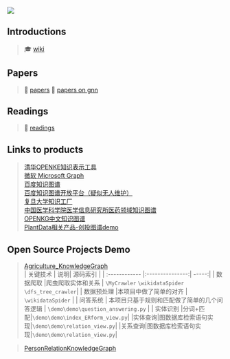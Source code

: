 ![](https://ss2.bdstatic.com/70cFvnSh_Q1YnxGkpoWK1HF6hhy/it/u=2109457407,3151828479&fm=26&gp=0.jpg)  

## Introductions
 > :mortar_board: [wiki](https://en.wikipedia.org/wiki/Knowledge_Graph)  

## Papers
 > :scroll: [papers](./papers)
 > :scroll: [papers on gnn](https://github.com/thunlp/GNNPapers)
 

## Readings
 > :closed_book: [readings](./readings)

## Links to products

 > [清华OPENKE知识表示工具](http://139.129.163.161/home)  
 > [微软 Microsoft Graph](https://developer.microsoft.com/en-us/graph)  
 > [百度知识图谱](https://knowledge.baidu.com/)  
 > [百度知识图谱开放平台（疑似无人维护）](https://kgopen.baidu.com/index)  
 > [复旦大学知识工厂](http://kw.fudan.edu.cn/)  
 > [中国医学科学院医学信息研究所医药领域知识图谱](http://med.ckcest.cn/knowledge-graphs.html)  
 > [OPENKG中文知识图谱](http://www.openkg.cn/)  
 > [PlantData相关产品-创投图谱demo](http://demo.plantdata.cn/demo-v1/index.html)  

## Open Source Projects Demo

 > [Agriculture_KnowledgeGraph](https://github.com/qq547276542/Agriculture_KnowledgeGraph)  
 | 关键技术  | 说明| 源码索引 |
| :------------ |:---------------:| -----:|
| 数据爬取 |爬虫爬取实体和关系   | `\MyCrawler` `\wikidataSpider` `\dfs_tree_crawler`|
| 数据预处理 |本项目中做了简单的对齐       | `\wikidataSpider` |
| 问答系统 | 本项目只基于规则和匹配做了简单的几个问答逻辑        | `\demo\demo\question_answering.py` |
| 实体识别 |分词+匹配|`\demo\demo\index_ERform_view.py`|
|实体查询|图数据库检索语句实现|`\demo\demo\relation_view.py`|
|关系查询|图数据库检索语句实现|`\demo\demo\relation_view.py`|  

 > [PersonRelationKnowledgeGraph](https://github.com/liuhuanyong/PersonRelationKnowledgeGraph)  
  
